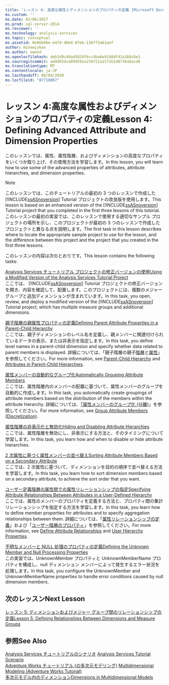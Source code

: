 ```yaml
---
title: 'レッスン 4: 高度な属性とディメンションのプロパティの定義 |Microsoft Docs'
ms.custom: ''
ms.date: 03/06/2017
ms.prod: sql-server-2014
ms.reviewer: ''
ms.technology: analysis-services
ms.topic: conceptual
ms.assetid: 0e86b9be-e47d-4bb4-87eb-136ff3a61aef
author: minewiskan
ms.author: owend
ms.openlocfilehash: deb2d9c40ad5024f6cc4ba6e9148df41a168c6e1
ms.sourcegitcommit: ad4d92dce894592a259721a1571b1d8736abacdb
ms.translationtype: MT
ms.contentlocale: ja-JP
ms.lasthandoff: 08/04/2020
ms.locfileid: "87718867"
---
```

# <a name="lesson-4-defining-advanced-attribute-and-dimension-properties"></a><span data-ttu-id="89f59-102">レッスン 4:高度な属性およびディメンションのプロパティの定義</span><span class="sxs-lookup"><span data-stu-id="89f59-102">Lesson 4: Defining Advanced Attribute and Dimension Properties</span></span>
  <span data-ttu-id="89f59-103">このレッスンでは、属性、属性階層、およびディメンションの高度なプロパティをいくつか取り上げ、その使用方法を学習します。</span><span class="sxs-lookup"><span data-stu-id="89f59-103">In this lesson, you will learn how to use some of the advanced properties of attributes, attribute hierarchies, and dimension properties.</span></span>  
  
> [!NOTE]  
>  <span data-ttu-id="89f59-104">このレッスンでは、このチュートリアルの最初の 3 つのレッスンで作成した [!INCLUDE[ssASnoversion](../includes/ssasnoversion-md.md)] Tutorial プロジェクトの改良版を使用します。</span><span class="sxs-lookup"><span data-stu-id="89f59-104">This lesson is based on an enhanced version of the [!INCLUDE[ssASnoversion](../includes/ssasnoversion-md.md)] Tutorial project that you completed in the first three lessons of this tutorial.</span></span> <span data-ttu-id="89f59-105">このレッスンの最初の実習では、このレッスンで使用する適切なサンプル プロジェクトの場所を示し、このプロジェクトが最初の 3 つのレッスンで作成したプロジェクトと異なる点を説明します。</span><span class="sxs-lookup"><span data-stu-id="89f59-105">The first task in this lesson describes where to locate the appropriate sample project to use for the lesson, and the difference between this project and the project that you created in the first three lessons.</span></span>  
  
 <span data-ttu-id="89f59-106">このレッスンの内容は次のとおりです。</span><span class="sxs-lookup"><span data-stu-id="89f59-106">This lesson contains the following tasks:</span></span>  
  
 [<span data-ttu-id="89f59-107">Analysis Services チュートリアル プロジェクトの修正バージョンの使用</span><span class="sxs-lookup"><span data-stu-id="89f59-107">Using a Modified Version of the Analysis Services Tutorial Project</span></span>](lesson-4-1-using-a-modified-version-of-the-analysis-services-tutorial-project.md)  
 <span data-ttu-id="89f59-108">ここでは、 [!INCLUDE[ssASnoversion](../includes/ssasnoversion-md.md)] Tutorial プロジェクトの修正バージョンを開き、内容を確認して、配置します。このプロジェクトには、複数のメジャー グループと追加ディメンションが含まれています。</span><span class="sxs-lookup"><span data-stu-id="89f59-108">In this task, you open, review, and deploy a modified version of the [!INCLUDE[ssASnoversion](../includes/ssasnoversion-md.md)] Tutorial project, which has multiple measure groups and additional dimensions.</span></span>  
  
 [<span data-ttu-id="89f59-109">親子階層の親属性プロパティの定義</span><span class="sxs-lookup"><span data-stu-id="89f59-109">Defining Parent Attribute Properties in a Parent-Child Hierarchy</span></span>](lesson-4-2-defining-parent-attribute-properties-in-a-parent-child-hierarchy.md)  
 <span data-ttu-id="89f59-110">ここでは、親子ディメンションのレベル名を定義し、親メンバーに関連付けられているデータの表示、または非表示を指定します。</span><span class="sxs-lookup"><span data-stu-id="89f59-110">In this task, you define level names in a parent-child dimension and specify whether data related to parent members is displayed.</span></span> <span data-ttu-id="89f59-111">詳細については、「親子階層の親子[階層](multidimensional-models/parent-child-dimension.md)と[属性](multidimensional-models/parent-child-dimension-attributes.md)」を参照してください。</span><span class="sxs-lookup"><span data-stu-id="89f59-111">For more information, see [Parent-Child Hierarchy](multidimensional-models/parent-child-dimension.md) and [Attributes in Parent-Child Hierarchies](multidimensional-models/parent-child-dimension-attributes.md).</span></span>  
  
 [<span data-ttu-id="89f59-112">属性メンバーの自動的なグループ化</span><span class="sxs-lookup"><span data-stu-id="89f59-112">Automatically Grouping Attribute Members</span></span>](lesson-4-3-automatically-grouping-attribute-members.md)  
 <span data-ttu-id="89f59-113">ここでは、属性階層内のメンバーの配置に基づいて、属性メンバーのグループを自動的に作成します。</span><span class="sxs-lookup"><span data-stu-id="89f59-113">In this task, you automatically create groupings of attribute members based on the distribution of the members within the attribute hierarchy.</span></span> <span data-ttu-id="89f59-114">詳細については、[「属性メンバーのグループ化 (分離)](multidimensional-models/attribute-properties-group-attribute-members.md)」を参照してください。</span><span class="sxs-lookup"><span data-stu-id="89f59-114">For more information, see [Group Attribute Members &#40;Discretization&#41;](multidimensional-models/attribute-properties-group-attribute-members.md).</span></span>  
  
 [<span data-ttu-id="89f59-115">属性階層の非表示化と無効化</span><span class="sxs-lookup"><span data-stu-id="89f59-115">Hiding and Disabling Attribute Hierarchies</span></span>](lesson-4-4-hiding-and-disabling-attribute-hierarchies.md)  
 <span data-ttu-id="89f59-116">ここでは、属性階層を無効にし、非表示にする方法と、そのタイミングについて学習します。</span><span class="sxs-lookup"><span data-stu-id="89f59-116">In this task, you learn how and when to disable or hide attribute hierarchies.</span></span>  
  
 [<span data-ttu-id="89f59-117">2 次属性に基づく属性メンバーの並べ替え</span><span class="sxs-lookup"><span data-stu-id="89f59-117">Sorting Attribute Members Based on a Secondary Attribute</span></span>](lesson-4-5-sorting-attribute-members-based-on-a-secondary-attribute.md)  
 <span data-ttu-id="89f59-118">ここでは、2 次属性に基づいて、ディメンションを目的の順序で並べ替える方法を学習します。</span><span class="sxs-lookup"><span data-stu-id="89f59-118">In this task, you learn how to sort dimension members based on a secondary attribute, to achieve the sort order that you want.</span></span>  
  
 [<span data-ttu-id="89f59-119">ユーザー定義階層の属性間での属性リレーションシップの指定</span><span class="sxs-lookup"><span data-stu-id="89f59-119">Specifying Attribute Relationships Between Attributes in a User-Defined Hierarchy</span></span>](4-6-specifying-attribute-relationships-in-user-defined-hierarchy.md)  
 <span data-ttu-id="89f59-120">ここでは、属性のメンバーのプロパティを定義する方法と、プロパティ間の集計リレーションシップを指定する方法を学習します。</span><span class="sxs-lookup"><span data-stu-id="89f59-120">In this task, you learn how to define member properties for attributes and to specify aggregation relationships between them.</span></span> <span data-ttu-id="89f59-121">詳細については、「[属性リレーションシップの定義](multidimensional-models/attribute-relationships-define.md)」および「[ユーザー階層のプロパティ](multidimensional-models-olap-logical-dimension-objects/user-hierarchies-properties.md)」を参照してください。</span><span class="sxs-lookup"><span data-stu-id="89f59-121">For more information, see [Define Attribute Relationships](multidimensional-models/attribute-relationships-define.md) and [User Hierarchy Properties](multidimensional-models-olap-logical-dimension-objects/user-hierarchies-properties.md).</span></span>  
  
 [<span data-ttu-id="89f59-122">不明なメンバーと NULL 処理のプロパティの定義</span><span class="sxs-lookup"><span data-stu-id="89f59-122">Defining the Unknown Member and Null Processing Properties</span></span>](lesson-4-7-defining-the-unknown-member-and-null-processing-properties.md)  
 <span data-ttu-id="89f59-123">この実習では、UnknownMember プロパティと UnknownMemberName プロパティを構成し、null ディメンション メンバーによって発生するエラー状況を処理します。</span><span class="sxs-lookup"><span data-stu-id="89f59-123">In this task, you configure the UnknownMember and UnknownMemberName properties to handle error conditions caused by null dimension members.</span></span>  
  
## <a name="next-lesson"></a><span data-ttu-id="89f59-124">次のレッスン</span><span class="sxs-lookup"><span data-stu-id="89f59-124">Next Lesson</span></span>  
 [<span data-ttu-id="89f59-125">レッスン 5: ディメンションおよびメジャー グループ間のリレーションシップの定義</span><span class="sxs-lookup"><span data-stu-id="89f59-125">Lesson 5: Defining Relationships Between Dimensions and Measure Groups</span></span>](lesson-5-defining-relationships-between-dimensions-and-measure-groups.md)  
  
## <a name="see-also"></a><span data-ttu-id="89f59-126">参照</span><span class="sxs-lookup"><span data-stu-id="89f59-126">See Also</span></span>  
 <span data-ttu-id="89f59-127">[Analysis Services チュートリアルのシナリオ](analysis-services-tutorial-scenario.md) </span><span class="sxs-lookup"><span data-stu-id="89f59-127">[Analysis Services Tutorial Scenario](analysis-services-tutorial-scenario.md) </span></span>  
 <span data-ttu-id="89f59-128">[Adventure Works チュートリアル &#40;の多次元モデリング&#41;](multidimensional-modeling-adventure-works-tutorial.md) </span><span class="sxs-lookup"><span data-stu-id="89f59-128">[Multidimensional Modeling &#40;Adventure Works Tutorial&#41;](multidimensional-modeling-adventure-works-tutorial.md) </span></span>  
 [<span data-ttu-id="89f59-129">多次元モデル内のディメンション</span><span class="sxs-lookup"><span data-stu-id="89f59-129">Dimensions in Multidimensional Models</span></span>](multidimensional-models/dimensions-in-multidimensional-models.md)  
  
  
